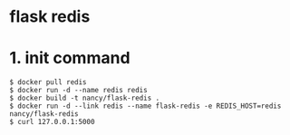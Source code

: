 <h1> flask redis </h1>


# 1. init command
```shell
$ docker pull redis
$ docker run -d --name redis redis
$ docker build -t nancy/flask-redis .
$ docker run -d --link redis --name flask-redis -e REDIS_HOST=redis nancy/flask-redis
$ curl 127.0.0.1:5000
```